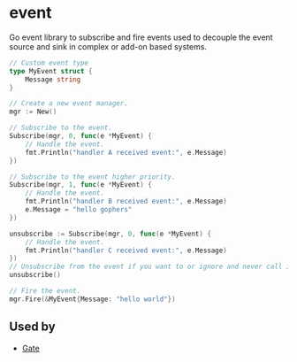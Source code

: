 # event

Go event library to subscribe and fire events used to decouple the event
source and sink in complex or add-on based systems.

```go
// Custom event type
type MyEvent struct {
    Message string
}

// Create a new event manager.
mgr := New()

// Subscribe to the event.
Subscribe(mgr, 0, func(e *MyEvent) {
    // Handle the event.
    fmt.Println("handler A received event:", e.Message)
})

// Subscribe to the event higher priority.
Subscribe(mgr, 1, func(e *MyEvent) {
    // Handle the event.
    fmt.Println("handler B received event:", e.Message)
    e.Message = "hello gophers"
})

unsubscribe := Subscribe(mgr, 0, func(e *MyEvent) {
    // Handle the event.
    fmt.Println("handler C received event:", e.Message)
})
// Unsubscribe from the event if you want to or ignore and never call it.
unsubscribe()

// Fire the event.
mgr.Fire(&MyEvent{Message: "hello world"})
```

## Used by

- [Gate](https://github.com/minekube/gate)

